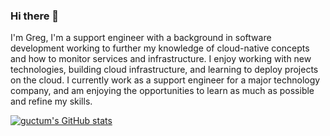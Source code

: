 ### Hi there 👋

I'm Greg, I'm a support engineer with a background in software development working to further my knowledge of cloud-native concepts and how to monitor services and infrastructure. I enjoy working with new technologies, building cloud infrastructure, and learning to deploy projects on the cloud. I currently work as a support engineer for a major technology company, and am enjoying the opportunities to learn as much as possible and refine my skills.

[![guctum's GitHub stats](https://github-readme-stats.vercel.app/api?username=guctum)](https://github.com/anuraghazra/github-readme-stats)


<!--
**guctum/guctum** is a ✨ _special_ ✨ repository because its `README.md` (this file) appears on your GitHub profile.

Here are some ideas to get you started:

- 🔭 I’m currently working on ...
- 🌱 I’m currently learning ...
- 👯 I’m looking to collaborate on ...
- 🤔 I’m looking for help with ...
- 💬 Ask me about ...
- 📫 How to reach me: ...
- 😄 Pronouns: ...
- ⚡ Fun fact: ...
-->
